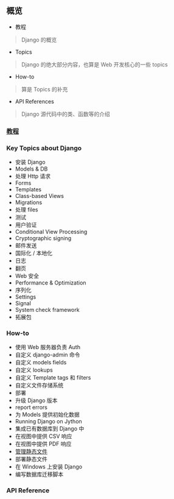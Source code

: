 ## 概览
- 教程
> Django 的概览
- Topics
> Django 的绝大部分内容，也算是 Web 开发核心的一些 topics
- How-to
> 算是 Topics 的补充
- API References
> Django 源代码中的类、函数等的介绍

### [教程](http://www.zhengxinyu.cc/django-tutorials/)

### Key Topics about Django
- 安装 Django
- Models & DB
- 处理 Http 请求
- Forms
- Templates
- Class-based Views
- Migrations
- 处理 files
- 测试
- 用户验证
- Conditional View Processing
- Cryptographic signing
- 邮件发送
- 国际化 / 本地化
- 日志
- 翻页
- Web 安全
- Performance & Optimization
- 序列化
- Settings
- Signal
- System check framework
- 拓展包

### How-to
- 使用 Web 服务器负责 Auth
- 自定义 django-admin 命令
- 自定义 models fields
- 自定义 lookups
- 自定义 Template tags 和 filters
- 自定义文件存储系统
- 部署
- 升级 Django 版本
- report errors
- 为 Models 提供初始化数据
- Running Django on Jython
- 集成已有数据库到 Django 中
- 在视图中提供 CSV 响应
- 在视图中提供 PDF 响应
- [管理静态文件](http://www.zhengxinyu.cc/guan-li-jing-tai-wen-jian/)
- 部署静态文件
- 在 Windows 上安装 Django
- 编写数据库迁移脚本

### API Reference
